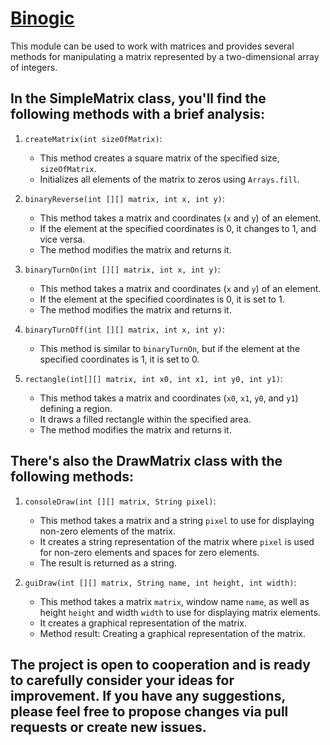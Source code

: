 # [Binogic](https://github.com/Drayff/Binogic)
This module can be used to work with matrices and provides several methods for manipulating a matrix represented by a two-dimensional array of integers.
## In the SimpleMatrix class, you'll find the following methods with a brief analysis:

1. `createMatrix(int sizeOfMatrix)`:
   - This method creates a square matrix of the specified size, `sizeOfMatrix`.
   - Initializes all elements of the matrix to zeros using `Arrays.fill`.

2. `binaryReverse(int [][] matrix, int x, int y)`:
   - This method takes a matrix and coordinates (`x` and `y`) of an element.
   - If the element at the specified coordinates is 0, it changes to 1, and vice versa.
   - The method modifies the matrix and returns it.

3. `binaryTurnOn(int [][] matrix, int x, int y)`:
   - This method takes a matrix and coordinates (`x` and `y`) of an element.
   - If the element at the specified coordinates is 0, it is set to 1.
   - The method modifies the matrix and returns it.

4. `binaryTurnOff(int [][] matrix, int x, int y)`:
   - This method is similar to `binaryTurnOn`, but if the element at the specified coordinates is 1, it is set to 0.

5. `rectangle(int[][] matrix, int x0, int x1, int y0, int y1)`:
   - This method takes a matrix and coordinates (`x0`, `x1`, `y0`, and `y1`) defining a region.
   - It draws a filled rectangle within the specified area.
   - The method modifies the matrix and returns it.

## There's also the DrawMatrix class with the following methods:

1. `consoleDraw(int [][] matrix, String pixel)`:
   - This method takes a matrix and a string `pixel` to use for displaying non-zero elements of the matrix.
   - It creates a string representation of the matrix where `pixel` is used for non-zero elements and spaces for zero elements.
   - The result is returned as a string.

2. `guiDraw(int [][] matrix, String name, int height, int width)`:
   - This method takes a matrix `matrix`, window name `name`, as well as height `height` and width `width` to use for displaying matrix elements.
   - It creates a graphical representation of the matrix.
   - Method result: Creating a graphical representation of the matrix.

## The project is open to cooperation and is ready to carefully consider your ideas for improvement. If you have any suggestions, please feel free to propose changes via pull requests or create new issues.

